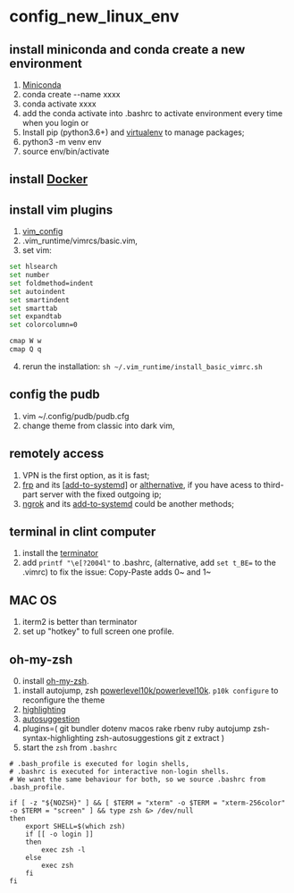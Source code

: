 # config_new_linux_env

## install miniconda and conda create a new environment
1. [Miniconda](https://docs.conda.io/en/latest/miniconda.html)
2. conda create --name xxxx
3. conda activate xxxx
4. add the conda activate into .bashrc to activate  environment every time when you login
or 
1. Install pip (python3.6+) and [virtualenv](https://packaging.python.org/guides/installing-using-pip-and-virtual-environments/) to manage packages;
2. python3 -m venv env
3. source env/bin/activate

## install [Docker](https://docs.docker.com/get-docker/)

## install vim plugins
1. [vim_config](https://github.com/amix/vimrc)
2. .vim_runtime/vimrcs/basic.vim, 
3. set vim:
```bash
set hlsearch
set number
set foldmethod=indent
set autoindent
set smartindent
set smarttab
set expandtab
set colorcolumn=0

cmap W w
cmap Q q
```
4. rerun the installation: `sh ~/.vim_runtime/install_basic_vimrc.sh`

## config the pudb
1. vim ~/.config/pudb/pudb.cfg
2. change theme from classic into dark vim,

## remotely access
1. VPN is the first option, as it is fast;
2. [frp](https://github.com/fatedier/frp) and its [[add-to-systemd]](https://github.com/fatedier/frp/blob/master/conf/systemd/frpc.service) or [althernative](https://gist.github.com/ihipop/4dc607caef7c874209521b10d18e35af#file-frp-systemd-md), if you have acess to third-part server with the fixed outgoing ip;
3. [ngrok](https://ngrok.com/) and its [add-to-systemd](https://github.com/vincenthsu/systemd-ngrok) could be another methods;

## terminal in clint computer
1. install the [terminator](https://gnometerminator.blogspot.com/p/introduction.html)
2. add `printf "\e[?2004l"` to .bashrc, (alternative, add `set t_BE=` to the .vimrc) to fix the issue: Copy-Paste adds 0~ and 1~

## MAC OS
1. iterm2 is better than terminator
2. set up "hotkey" to full screen one profile.

## oh-my-zsh 
0. install [oh-my-zsh](https://ohmyz.sh/#install).
1. install autojump, zsh [powerlevel10k/powerlevel10k](https://github.com/romkatv/powerlevel10k#oh-my-zsh). `p10k configure` to reconfigure the theme
2. [highlighting](https://github.com/zsh-users/zsh-syntax-highlighting/blob/master/INSTALL.md)
3. [autosuggestion](https://github.com/zsh-users/zsh-autosuggestions)
4. plugins=(
   git
   bundler
   dotenv
   macos
   rake
   rbenv
   ruby
   autojump
   zsh-syntax-highlighting
   zsh-autosuggestions
   git
   z
   extract
 )
 5. start the `zsh` from `.bashrc`
```
# .bash_profile is executed for login shells,
# .bashrc is executed for interactive non-login shells.
# We want the same behaviour for both, so we source .bashrc from .bash_profile.

if [ -z "${NOZSH}" ] && [ $TERM = "xterm" -o $TERM = "xterm-256color" -o $TERM = "screen" ] && type zsh &> /dev/null
then
    export SHELL=$(which zsh)
    if [[ -o login ]]
    then
        exec zsh -l
    else
        exec zsh
    fi
fi
```
